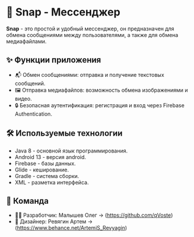 # 📱 Snap - Мессенджер

**Snap** - это простой и удобный мессенджер, он предназначен для обмена сообщениями между пользователями, а также для обмена медиафайлами.

## ✨ Функции приложения
* 📬 Обмен сообщениями: отправка и получение текстовых сообщений.
* 🖼️ Отправка медиафайлов: возможность обмена изображениями и видео.
* 🔒 Безопасная аутентификация: регистрация и вход через Firebase Authentication.

## 🛠️ Используемые технологии
* Java 8 - основной язык программирования.
* Android 13 - версия android.
* Firebase - базы данных.
* Glide - кеширование.
* Gradle - система сборки.
* XML - разметка интерфейса.

## 👥 Команда
* 👨‍💻 Разработчик: Малышев Олег -> (https://github.com/qVoste)
* 🎨 Дизайнер: Ревягин Артем -> (https://www.behance.net/ArtemiS_Revyagin)
